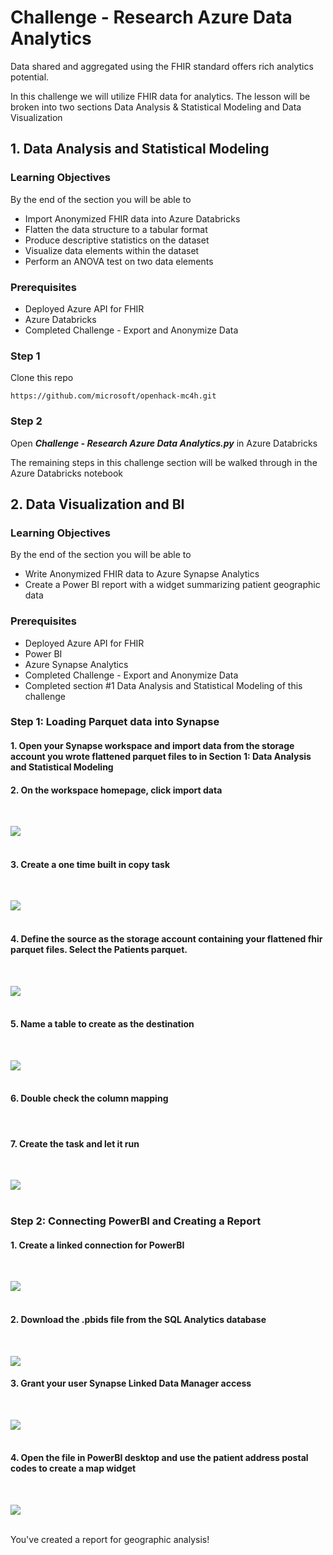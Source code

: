 # Challenge  - Research Azure Data Analytics

Data shared and aggregated using the FHIR standard offers rich analytics potential.

In this challenge we will utilize FHIR data for analytics. The lesson will be broken into two sections Data Analysis & Statistical Modeling and Data Visualization



## 1. Data Analysis and Statistical Modeling
### Learning Objectives
By the end of the section you will be able to
* Import Anonymized FHIR data into Azure Databricks
* Flatten the data structure to a tabular format
* Produce descriptive statistics on the dataset
* Visualize data elements within the dataset
* Perform an ANOVA test on two data elements

### Prerequisites 
* Deployed Azure API for FHIR
* Azure Databricks
* Completed Challenge - Export and Anonymize Data

### Step 1
Clone this repo 

	https://github.com/microsoft/openhack-mc4h.git

### Step 2
Open  ***Challenge  - Research Azure Data Analytics.py***  in Azure Databricks

The remaining steps in this challenge section will be walked through in the Azure Databricks notebook


 
## 2. Data Visualization and BI
### Learning Objectives
By the end of the section you will be able to 
* Write Anonymized FHIR data to Azure Synapse Analytics
* Create a Power BI report with a widget summarizing patient geographic data

### Prerequisites 
* Deployed Azure API for FHIR
* Power BI
* Azure Synapse Analytics
* Completed Challenge - Export and Anonymize Data
* Completed section #1 Data Analysis and Statistical Modeling of this challenge

### Step 1: Loading Parquet data into Synapse

#### 1. Open your Synapse workspace and import data from the storage account you wrote flattened parquet files to in Section 1: Data Analysis and Statistical Modeling  <br />


#### 2. On the workspace homepage, click import data  <br />
<br />

![](https://github.com/kamoclav/openhack-mc4h/blob/development/docs/assets/images/Synapse-data-import-1.png) <br />
<br />
#### 3. Create a one time built in copy task <br />
<br />

![](https://github.com/kamoclav/openhack-mc4h/blob/development/docs/assets/images/Synapse-data-import-2.png) <br />
<br />

#### 4. Define the source as the storage account containing your flattened fhir parquet files. Select the Patients parquet. <br />
<br />

![](https://github.com/kamoclav/openhack-mc4h/blob/development/docs/assets/images/Synapse-data-import-3.png) <br />
<br />

#### 5. Name a table to create as the destination <br />
<br />

![](https://github.com/kamoclav/openhack-mc4h/blob/development/docs/assets/images/Synapse-data-import-6.png) <br />
<br />


#### 6. Double check the column mapping <br />
<br />

#### 7. Create the task and let it run <br />
<br />

![](https://github.com/kamoclav/openhack-mc4h/blob/development/docs/assets/images/Synapse-data-import-7.png) <br />
<br />




### Step 2: Connecting PowerBI and Creating a Report

#### 1. Create a linked connection for PowerBI <br />
 <br />

![](https://github.com/kamoclav/openhack-mc4h/blob/development/docs/assets/images/PowerBI-Connect-2.png) <br />
<br />

#### 2. Download the .pbids file from the SQL Analytics database <br />
<br />

![](https://github.com/kamoclav/openhack-mc4h/blob/development/docs/assets/images/PowerBI-Connect-4.png) <br />

#### 3. Grant your user Synapse Linked Data Manager access <br />
<br />

![](https://github.com/kamoclav/openhack-mc4h/blob/development/docs/assets/images/PowerBI-Connect-5.png)<br />
<br />

#### 4. Open the file in PowerBI desktop and use the patient address postal codes to create a map widget<br />
<br />

![](https://github.com/kamoclav/openhack-mc4h/blob/development/docs/assets/images/PowerBI-Connect-6.png)<br />
<br />

You've created a report for geographic analysis!
	
	
